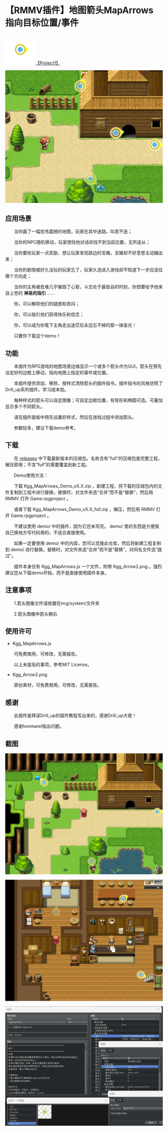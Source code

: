 # 【RMMV插件】地图箭头MapArrows 指向目标位置/事件

![=>](./README/Kgg_Arrow2.png "箭头")[【Project1】](https://rpg.blue/thread-494806-1-1.html "进入Project1论坛的本插件的发布页")

![示意图](./README/地图箭头插件6示意图.jpg "示意图")

## 应用场景

　　当你画了一幅宏伟震撼的地图，玩家在其中迷路，叫苦不迭；

　　当你的NPC随机移动，玩家想找他对话却找不到当前位置，无所适从；

　　当你要给玩家一点奖励，想让玩家发现路边的宝箱，宝箱却不好意思主动蹦出来；

　　当你的剧情被好久没玩的玩家忘了，玩家久违进入游戏却不知道下一步应该往哪个方向走；

　　当你的主角被危难几乎摧毁了心智，斗志处于最低谷的时刻，你想要给予他来自上苍的 **神圣的指引** ......

　　你，可以解除他们的疑惑和苦闷；

　　你，可以指引他们获得快乐和信念；

　　你，可以成为你笔下主角走出迷茫后永远忘不掉的那一抹圣光！

　　只要你下载这个demo！

## 功能

　　本插件为RPG游戏的地图场景边缘显示一个或多个箭头作为GUI，箭头在预先设定好的边框上移动，指向地图上指定的事件或位置。

　　本插件提供添加、移除、按样式清除箭头的插件指令。插件指令的风格仿照了Drill_up系列插件，学习成本低。

　　每种样式的箭头可以自定图像；可自定边框位置，有矩形和椭圆可选。可叠加显示多个不同箭头。

　　请在插件面板中预先设置好样式，然后在游戏过程中添加箭头。

　　参数较多，建议下载demo参考。

## 下载

　　在 [releases](https://github.com/KggFromChina/Kgg_MapArrows_Demo/releases) 中下载最新版本的压缩包。名称含有“full”的压缩包是完整工程，解压即用；不含“full”的需要覆盖到新工程。

　　Demo使用方法：

　　下载 Kgg_MapArrows_Demo_vX.X.zip ，新建工程，将下载的压缩包内的文件复制到工程中进行替换。替换时，对文件夹选“合并”而不是“替换”，然后用 RMMV 打开 Game.rpgproject 。

　　或者下载 Kgg_MapArrows_Demo_vX.X_full.zip ，解压，然后用 RMMV 打开 Game.rpgproject 。

　　不建议使用 demo/ 中的插件，因为它还未写完。 demo/ 里的东西是方便我自己换地方写代码用的，不适合直接使用。

　　如果一定要使用 demo/ 中的内容，您可以克隆此仓库，然后将新建工程复制到 demo/ 进行替换。替换时，对文件夹选“合并”而不是“替换”，对同名文件选“跳过”。

　　插件本身仅有 Kgg_MapArrows.js 一个文件，附带 Kgg_Arrow2.png 。强烈建议您从下载demo开始，而不是直接使用插件本身。

## 注意事项

　　1.箭头图像文件请放置在img/system/文件夹

　　2.箭头图像中箭头朝右

## 使用许可

- Kgg_MapArrows.js

　　可免费商用，可修改，无需报告。

　　以上未提及的事项，参考MIT License。

- Kgg_Arrow2.png

　　原创素材，可免费商用，可修改，无需报告。

## 感谢

　　此插件是拜读Drill_up的插件教程写出来的，感谢Drill_up大佬！

　　感谢honmarei指出问题。

## 截图

![demo_野外截图](./README/地图箭头插件3.png "demo_野外截图")

![demo_旅馆截图](./README/地图箭头插件2.png "demo_旅馆截图")

![插件管理_插件参数设置截图](./README/地图箭头插件5插件参数设置截图.png "插件管理_插件参数设置截图")
